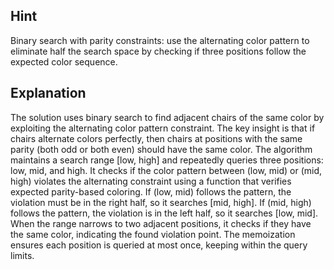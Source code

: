 ## Hint
Binary search with parity constraints: use the alternating color pattern to eliminate half the search space by checking if three positions follow the expected color sequence.

## Explanation
The solution uses binary search to find adjacent chairs of the same color by exploiting the alternating color pattern constraint. The key insight is that if chairs alternate colors perfectly, then chairs at positions with the same parity (both odd or both even) should have the same color. The algorithm maintains a search range [low, high] and repeatedly queries three positions: low, mid, and high. It checks if the color pattern between (low, mid) or (mid, high) violates the alternating constraint using a function that verifies expected parity-based coloring. If (low, mid) follows the pattern, the violation must be in the right half, so it searches [mid, high]. If (mid, high) follows the pattern, the violation is in the left half, so it searches [low, mid]. When the range narrows to two adjacent positions, it checks if they have the same color, indicating the found violation point. The memoization ensures each position is queried at most once, keeping within the query limits.
